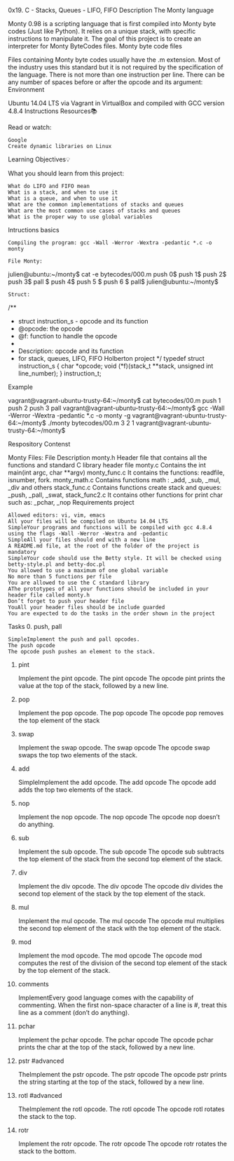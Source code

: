 0x19. C - Stacks, Queues - LIFO, FIFO
Description
The Monty language

Monty 0.98 is a scripting language that is first compiled into Monty byte codes (Just like Python). It relies on a unique stack, with specific instructions to manipulate it. The goal of this project is to create an interpreter for Monty ByteCodes files.
Monty byte code files

Files containing Monty byte codes usually have the .m extension. Most of the industry uses this standard but it is not required by the specification of the language. There is not more than one instruction per line. There can be any number of spaces before or after the opcode and its argument:
Environment

Ubuntu 14.04 LTS via Vagrant in VirtualBox and compiled with GCC version 4.8.4
Instructions
Resources📚

Read or watch:

    Google
    Create dynamic libraries on Linux

Learning Objectives💡

What you should learn from this project:

    What do LIFO and FIFO mean
    What is a stack, and when to use it
    What is a queue, and when to use it
    What are the common implementations of stacks and queues
    What are the most common use cases of stacks and queues
    What is the proper way to use global variables

Intructions basics

    Compiling the program: gcc -Wall -Werror -Wextra -pedantic *.c -o monty

    File Monty:

julien@ubuntu:~/monty$ cat -e bytecodes/000.m
push 0$
push 1$
push 2$
  push 3$
                   pall    $
push 4$
    push 5    $
      push    6        $
pall$
julien@ubuntu:~/monty$

    Struct:

/**
 * struct instruction_s - opcode and its function
 * @opcode: the opcode
 * @f: function to handle the opcode
 *
 * Description: opcode and its function
 * for stack, queues, LIFO, FIFO Holberton project
 */
typedef struct instruction_s
{
        char *opcode;
        void (*f)(stack_t **stack, unsigned int line_number);
} instruction_t;

Example

vagrant@vagrant-ubuntu-trusty-64:~/monty$ cat bytecodes/00.m
push 1
push 2
push 3
pall
vagrant@vagrant-ubuntu-trusty-64:~/monty$ gcc -Wall -Werror -Wextra -pedantic *.c -o monty -g
vagrant@vagrant-ubuntu-trusty-64:~/monty$ ./monty bytecodes/00.m
3
2
1
vagrant@vagrant-ubuntu-trusty-64:~/monty$

Respository Contenst

Monty Files:
File 	Description
monty.h 	Header file that contains all the functions and standard C library header file
monty.c 	Contains the int main(int argc, char **argv)
monty_func.c 	It contains the functions: readfile, isnumber, fork.
monty_math.c 	Contains functions math : _add, _sub, _mul, _div and others
stack_func.c 	Contains functions create stack and queues: _push, _pall, _swat,
stack_func2.c 	It contains other functions for print char such as: _pchar, _nop
Requirements project

    Allowed editors: vi, vim, emacs
    All your files will be compiled on Ubuntu 14.04 LTS
    SimpleYour programs and functions will be compiled with gcc 4.8.4 using the flags -Wall -Werror -Wextra and -pedantic
    SimpleAll your files should end with a new line
    A README.md file, at the root of the folder of the project is mandatory
    SimpleYour code should use the Betty style. It will be checked using betty-style.pl and betty-doc.pl
    You allowed to use a maximum of one global variable
    No more than 5 functions per file
    You are allowed to use the C standard library
    AThe prototypes of all your functions should be included in your header file called monty.h
    Don’t forget to push your header file
    YouAll your header files should be include guarded
    You are expected to do the tasks in the order shown in the project

Tasks
0. push, pall

    SimpleImplement the push and pall opcodes.
    The push opcode
    The opcode push pushes an element to the stack.

1. pint

    Implement the pint opcode.
    The pint opcode
    The opcode pint prints the value at the top of the stack, followed by a new line.

2. pop

    Implement the pop opcode.
    The pop opcode
    The opcode pop removes the top element of the stack

3. swap

    Implement the swap opcode.
    The swap opcode
    The opcode swap swaps the top two elements of the stack.

4. add

    SimpleImplement the add opcode.
    The add opcode
    The opcode add adds the top two elements of the stack.

5. nop

    Implement the nop opcode.
    The nop opcode
    The opcode nop doesn’t do anything.

6. sub

    Implement the sub opcode.
    The sub opcode
    The opcode sub subtracts the top element of the stack from the second top element of the stack.

7. div

    Implement the div opcode.
    The div opcode
    The opcode div divides the second top element of the stack by the top element of the stack.

8. mul

    Implement the mul opcode.
    The mul opcode
    The opcode mul multiplies the second top element of the stack with the top element of the stack.

9. mod

    Implement the mod opcode.
    The mod opcode
    The opcode mod computes the rest of the division of the second top element of the stack by the top element of the stack.

10. comments

    ImplementEvery good language comes with the capability of commenting. When the first non-space character of a line is #, treat this line as a comment (don’t do anything).

11. pchar

    Implement the pchar opcode.
    The pchar opcode
    The opcode pchar prints the char at the top of the stack, followed by a new line.

12. pstr #advanced

    TheImplement the pstr opcode.
    The pstr opcode
    The opcode pstr prints the string starting at the top of the stack, followed by a new line.

13. rotl #advanced

    TheImplement the rotl opcode.
    The rotl opcode
    The opcode rotl rotates the stack to the top.

14. rotr

    Implement the rotr opcode.
    The rotr opcode
    The opcode rotr rotates the stack to the bottom.

